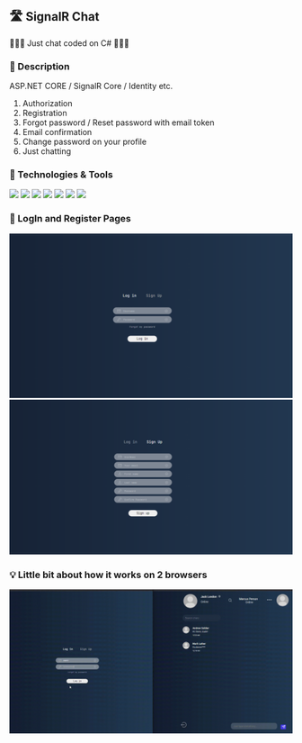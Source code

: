 ## 🛣️ SignalR Chat
🍉🍉🍉 Just chat coded on C# 🍉🍉🍉

### 📜 Description
ASP.NET CORE /  SignalR Core /  Identity etc.

1. Authorization
2. Registration
3. Forgot password / Reset password with email token
4. Email confirmation
5. Change password on your profile
6. Just chatting


### 🔧 Technologies & Tools
![](https://img.shields.io/badge/Code-C%23-blue)
![](https://img.shields.io/badge/Tech-ASP.NET%20CORE-blueviolet)
![](https://img.shields.io/badge/Tech-SignalR%20Core-green)
![](https://img.shields.io/badge/Identity-ASP.NET%20CORE%20IDENTITY-red)
![](https://img.shields.io/badge/Front-JavaScript%2C%20HTML%2C%20CSS-brightgreen)
![](https://img.shields.io/badge/ORM-Entity%20Framework%20Core-orange)
![](https://img.shields.io/badge/DB-MySQL-yellow)


###	📑 LogIn and Register Pages
![](https://github.com/nopills/SignalRChat/blob/master/assets/LoginPage.png)
![](https://github.com/nopills/SignalRChat/blob/master/assets/RegisterPage.png)

### 💡 Little bit about how it works on 2 browsers
![](https://github.com/nopills/SignalRChat/blob/master/assets/gif.gif)
